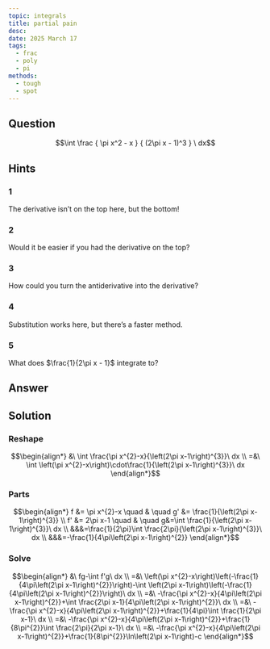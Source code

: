 ```yaml
---
topic: integrals
title: partial pain
desc: 
date: 2025 March 17
tags:
  - frac
  - poly
  - pi
methods:
  - tough
  - spot
---
```



## Question
```math
\int
  \frac
    { \pi x^2 - x }
    { (2\pi x - 1)^3 }
\ dx
```


## Hints

### 1
The derivative isn’t on the top here, but the bottom!

### 2
Would it be easier if you had the derivative on the top?

### 3
How could you turn the antiderivative into the derivative?

### 4
Substitution works here, but there’s a faster method.

### 5
What does $\frac{1}{2\pi x - 1}$ integrate to?


## Answer
```math

```


## Solution

### Reshape
```math
\begin{align*}
  &\ \int \frac{\pi x^{2}-x}{\left(2\pi x-1\right)^{3}}\ dx
  \\ =&\ \int \left(\pi x^{2}-x\right)\cdot\frac{1}{\left(2\pi x-1\right)^{3}}\ dx
\end{align*}
```

### Parts
```math
\begin{align*}
  f &= \pi x^{2}-x \quad & \quad g' &= \frac{1}{\left(2\pi x-1\right)^{3}}
  \\ f' &= 2\pi x-1 \quad & \quad g&=\int \frac{1}{\left(2\pi x-1\right)^{3}}\ dx
  \\ &&&=\frac{1}{2\pi}\int \frac{2\pi}{\left(2\pi x-1\right)^{3}}\ dx
  \\ &&&=-\frac{1}{4\pi\left(2\pi x-1\right)^{2}}
\end{align*}
```

### Solve
```math
\begin{align*}
  &\ fg-\int f'g\ dx
  \\ =&\ \left(\pi x^{2}-x\right)\left(-\frac{1}{4\pi\left(2\pi x-1\right)^{2}}\right)-\int \left(2\pi x-1\right)\left(-\frac{1}{4\pi\left(2\pi x-1\right)^{2}}\right)\ dx
  \\ =&\ -\frac{\pi x^{2}-x}{4\pi\left(2\pi x-1\right)^{2}}+\int \frac{2\pi x-1}{4\pi\left(2\pi x-1\right)^{2}}\ dx
  \\ =&\ -\frac{\pi x^{2}-x}{4\pi\left(2\pi x-1\right)^{2}}+\frac{1}{4\pi}\int \frac{1}{2\pi x-1}\ dx
  \\ =&\ -\frac{\pi x^{2}-x}{4\pi\left(2\pi x-1\right)^{2}}+\frac{1}{8\pi^{2}}\int \frac{2\pi}{2\pi x-1}\ dx
  \\ =&\ -\frac{\pi x^{2}-x}{4\pi\left(2\pi x-1\right)^{2}}+\frac{1}{8\pi^{2}}\ln\left(2\pi x-1\right)-c
\end{align*}
```
